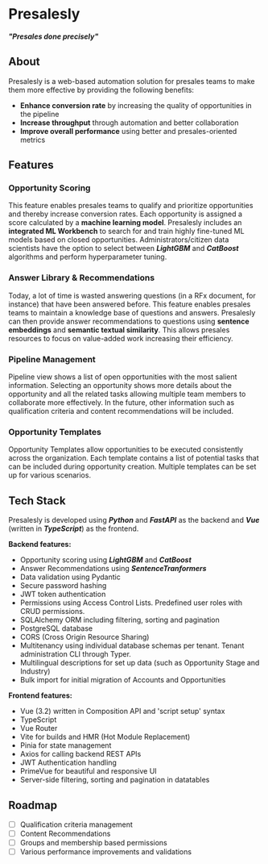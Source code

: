 # Presalesly
***"Presales done precisely"***

## About
Presalesly is a web-based automation solution for presales teams to make them more effective by providing the following benefits:

- **Enhance conversion rate** by increasing the quality of opportunities in the pipeline
- **Increase throughput** through automation and better collaboration
- **Improve overall performance** using better and presales-oriented metrics

## Features
### Opportunity Scoring
This feature enables presales teams to qualify and prioritize opportunities and thereby increase conversion rates. Each opportunity is assigned a score calculated by a **machine learning model**. Presalesly includes an **integrated ML Workbench** to search for and train highly fine-tuned ML models based on closed opportunities. Administrators/citizen data scientists have the option to select between ***LightGBM*** and ***CatBoost*** algorithms and perform hyperparameter tuning.

### Answer Library & Recommendations
Today, a lot of time is wasted answering questions (in a RFx document, for instance) that have been answered before. This feature enables presales teams to maintain a knowledge base of questions and answers. Presalesly can then provide answer recommendations to questions using **sentence embeddings** and **semantic textual similarity**. This allows presales resources to focus on value-added work increasing their efficiency.

### Pipeline Management
Pipeline view shows a list of open opportunities with the most salient information. Selecting an opportunity shows more details about the opportunity and all the related tasks allowing multiple team members to collaborate more effectively. In the future, other information such as qualification criteria and content recommendations will be included.

### Opportunity Templates
Opportunity Templates allow opportunities to be executed consistently across the organization. Each template contains a list of potential tasks that can be included during opportunity creation. Multiple templates can be set up for various scenarios.

## Tech Stack
Presalesly is developed using ***Python*** and ***FastAPI*** as the backend and ***Vue*** (written in ***TypeScript***) as the frontend.

**Backend features:**
- Opportunity scoring using ***LightGBM*** and ***CatBoost***
- Answer Recommendations using ***SentenceTranformers***
- Data validation using Pydantic
- Secure password hashing
- JWT token authentication
- Permissions using Access Control Lists. Predefined user roles with CRUD permissions.
- SQLAlchemy ORM including filtering, sorting and pagination
- PostgreSQL database
- CORS (Cross Origin Resource Sharing)
- Multitenancy using individual database schemas per tenant. Tenant administration CLI through Typer.
- Multilingual descriptions for set up data (such as Opportunity Stage and Industry)
- Bulk import for initial migration of Accounts and Opportunities

**Frontend features:**
- Vue (3.2) written in Composition API and 'script setup' syntax
- TypeScript
- Vue Router
- Vite for builds and HMR (Hot Module Replacement)
- Pinia for state management
- Axios for calling backend REST APIs 
- JWT Authentication handling
- PrimeVue for beautiful and responsive UI
- Server-side filtering, sorting and pagination in datatables

## Roadmap
- [ ] Qualification criteria management
- [ ] Content Recommendations
- [ ] Groups and membership based permissions
- [ ] Various performance improvements and validations